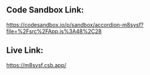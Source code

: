 ## Code Sandbox Link:
https://codesandbox.io/p/sandbox/accordion-m8sysf?file=%2Fsrc%2FApp.js%3A48%2C28

## Live Link:
https://m8sysf.csb.app/